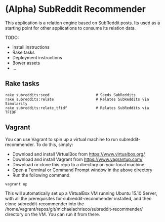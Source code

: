 # (Alpha) SubReddit Recommender

This application is a relation engine based on SubReddit posts. Its used as a starting point for other applications to consume its relation data.

TODO:
* install instructions
* Rake tasks
* Deployment instructions
* Bower assets
* ...


## Rake tasks

```
rake subreddits:seed                     # Seeds SubReddits
rake subreddits:relate                   # Relates SubReddits via Simularity
rake subreddits:relate_tfidf             # Relates SubReddits via TFIDF
```

## Vagrant

You can use Vagrant to spin up a virtual machine to run subreddit-recommender. To do this, simply:
* Download and install VirtualBox from https://www.virtualbox.org/
* Download and install Vagrant from https://www.vagrantup.com/
* Download or clone this repo to a directory on your local machine
* Open a Terminal or Command Prompt window in the above directory
* Run the following command:

```
vagrant up
```

This will automatically set up a VirtualBox VM running Ubuntu 15.10 Server, with all the prerequisites for subreddit-recommender installed, and then clone subreddit-recommender into the /home/vagrant/repos/git/michaelachrisco/subreddit-recommender/ directory on the VM. You can run it from there.
